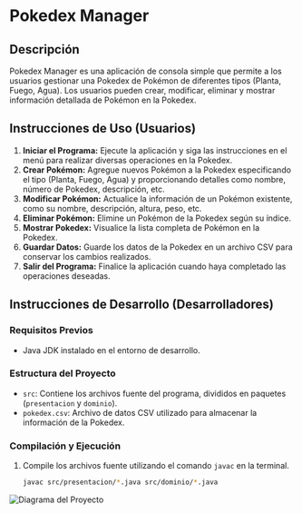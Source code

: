 # Pokedex Manager

## Descripción

Pokedex Manager es una aplicación de consola simple que permite a los usuarios gestionar una Pokedex de Pokémon de
diferentes tipos (Planta, Fuego, Agua). Los usuarios pueden crear, modificar, eliminar y mostrar información detallada
de Pokémon en la Pokedex.

## Instrucciones de Uso (Usuarios)

1. **Iniciar el Programa:** Ejecute la aplicación y siga las instrucciones en el menú para realizar diversas operaciones
   en la Pokedex.
2. **Crear Pokémon:** Agregue nuevos Pokémon a la Pokedex especificando el tipo (Planta, Fuego, Agua) y proporcionando
   detalles como nombre, número de Pokedex, descripción, etc.
3. **Modificar Pokémon:** Actualice la información de un Pokémon existente, como su nombre, descripción, altura, peso,
   etc.
4. **Eliminar Pokémon:** Elimine un Pokémon de la Pokedex según su índice.
5. **Mostrar Pokedex:** Visualice la lista completa de Pokémon en la Pokedex.
6. **Guardar Datos:** Guarde los datos de la Pokedex en un archivo CSV para conservar los cambios realizados.
7. **Salir del Programa:** Finalice la aplicación cuando haya completado las operaciones deseadas.

## Instrucciones de Desarrollo (Desarrolladores)

### Requisitos Previos

- Java JDK instalado en el entorno de desarrollo.

### Estructura del Proyecto

- `src`: Contiene los archivos fuente del programa, divididos en paquetes (`presentacion` y `dominio`).
- `pokedex.csv`: Archivo de datos CSV utilizado para almacenar la información de la Pokedex.

### Compilación y Ejecución

1. Compile los archivos fuente utilizando el comando `javac` en la terminal.
   ```bash
   javac src/presentacion/*.java src/dominio/*.java

![Diagrama del Proyecto](pokemon.png)
